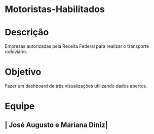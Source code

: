 # Motoristas-Habilitados
# Descrição
Empresas autorizadas pela Receita Federal para realizar o transporte rodoviário.
# Objetivo
Fazer um dashboard  de três visualizações utilizando dados abertos.

# Equipe
| José Augusto  e Mariana Diniz|
--------------------------------

